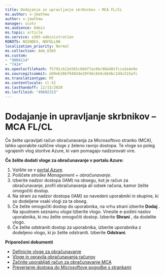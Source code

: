 ```yaml
---
title: Dodajanje in upravljanje skrbnikov – MCA FL/CL
ms.author: v-jmathew
author: v-jmathew
manager: scotv
ms.audience: Admin
ms.topic: article
ms.service: o365-administration
ROBOTS: NOINDEX, NOFOLLOW
localization_priority: Normal
ms.collection: Adm_O365
ms.custom:
- "9004114"
- "7424"
ms.openlocfilehash: f5791cb12e565cb04f7ac6bc9bb401fcca3e4e9e
ms.sourcegitcommit: dd9eb38bf9403de29f46c844cb64bc1d4c515afc
ms.translationtype: MT
ms.contentlocale: sl-SI
ms.lasthandoff: 12/15/2020
ms.locfileid: "49692313"
---
```

# <a name="how-to-add-and-manage-admins---mca-flcl"></a>Dodajanje in upravljanje skrbnikov – MCA FL/CL

Če želite upravljati račun obračunavanja za Microsoftovo stranko (MCA), lahko uporabite različne vloge z želeno ravnjo dostopa. Te vloge so poleg vgrajenih vlog storitve Azure, ki vam pomagajo nadzorovati vire.

**Če želite dodati vloge za obračunavanje v portalu Azure:**

1. Vpišite se v [portal Azure](https://portal.azure.com/).
2. Poiščete *stroške Management + obračunavanje*.
3. Izberite nadzor dostopa (IAM) na obsegu, kot je račun za obračunavanje, profil obračunavanja ali odsek računa, kamor želite omogočiti dostop.
4. Na strani za nadzor dostopa (IAM) so navedeni uporabniki in skupine, ki so dodeljene vsaki vlogi za ta obseg.
5. Če želite omogočiti dostop do uporabnika, na vrhu strani izberite **Dodaj** . Na spustnem seznamu *vloga* Izberite vlogo. Vnesite e-poštni naslov uporabnika, ki mu želite omogočiti dostop. Izberite **Shrani** , da dodelite vlogo.
6. Če želite odstraniti dostop za uporabnika, izberite uporabnika z dodeljeno vlogo, ki jo želite odstraniti. Izberite **Odstrani**.

**Priporočeni dokumenti**

- [Definicije vloge za obračunavanje](https://docs.microsoft.com/azure/cost-management-billing/manage/understand-mca-roles)
- [Vloge in opravila obračunavanja računov](https://docs.microsoft.com/azure/cost-management-billing/manage/understand-mca-roles#billing-account-roles-and-tasks)
- [Začnite uporabljati račun za obračunavanje MCA](https://docs.microsoft.com/azure/cost-management-billing/understand/mca-overview)
- [Preverjanje dostopa do Microsoftove pogodbe s strankami](https://docs.microsoft.com/azure/cost-management-billing/manage/change-credit-card?WT.mc_id=Portal-Microsoft_Azure_Support%22%20%5Cl%20%22manage-credit-cards-for-a-microsoft-customer-agreement%22%20%5Ct%20%22_blank#check-the-type-of-your-account)
